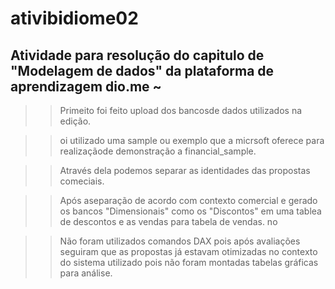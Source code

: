 # ativibidiome02

## Atividade para resolução do capitulo de "Modelagem de dados" da plataforma de aprendizagem dio.me ~


>> Primeito foi feito upload dos bancosde dados utilizados na edição.

>> oi utilizado uma sample ou exemplo que a micrsoft oferece para realizaçãode demonstração a financial_sample.

>> Através dela podemos separar as identidades das propostas comeciais.

>> Após aseparação de acordo com contexto comercial e gerado os bancos "Dimensionais" como os "Discontos" em uma tablea de descontos e as vendas para tabela de vendas. no

>> Não foram utilizados comandos DAX pois após avaliações seguiram que as propostas já estavam otimizadas no contexto do sistema utilizado pois não foram montadas tabelas gráficas para análise.

